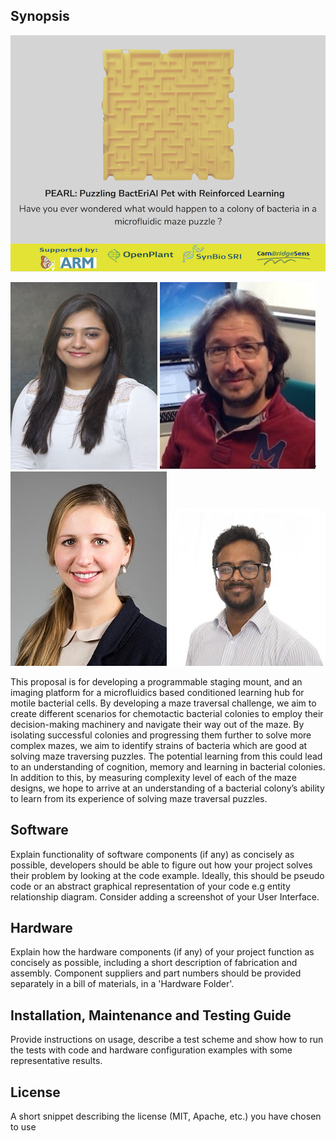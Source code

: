 ## Synopsis
![Team Banner](Team/Team_banner.png "Team Banner")

![Dr. Pahini Pandya](Team/Pahini_Pandya.jpg "Pahini Pandya") ![Dr. Emre Ozer](Team/Emre_Ozer.jpg "Dr. Emre Ozer") ![Tanya Hutter](Team/Tanya_Hutter.jpg "Tanya Hutter") ![Varun Kothamachu](Team/Varun_Kothamachu.jpg "Varun Kothamachu")

This proposal is for developing a programmable staging mount, and an imaging platform for a microfluidics based conditioned learning hub for motile bacterial cells. By developing a maze traversal challenge, we aim to create different scenarios for chemotactic bacterial colonies to employ their decision-making machinery and navigate their way out of the maze. By isolating successful colonies and progressing them further to solve more complex mazes, we aim to identify strains of bacteria which are good at solving maze traversing puzzles. The potential learning from this could lead to an understanding of cognition, memory and learning in bacterial colonies. In addition to this, by measuring complexity level of each of the maze designs, we hope to arrive at an understanding of a bacterial colony’s ability to learn from its experience of solving maze traversal puzzles.

## Software

Explain functionality of software components (if any) as concisely as possible, developers should be able to figure out how your project solves their problem by looking at the code example. Ideally, this should be pseudo code or an abstract graphical representation of your code e.g entity relationship diagram. Consider adding a screenshot of your User Interface.

## Hardware

Explain how the hardware components (if any) of your project function as concisely as possible, including a short description of fabrication and assembly. Component suppliers and part numbers should be provided separately in a bill of materials, in a 'Hardware Folder'.

## Installation, Maintenance and Testing Guide

Provide instructions on usage, describe a test scheme and show how to run the tests with code and hardware configuration examples with some representative results.

## License

A short snippet describing the license (MIT, Apache, etc.) you have chosen to use
